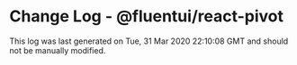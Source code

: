 # Change Log - @fluentui/react-pivot

This log was last generated on Tue, 31 Mar 2020 22:10:08 GMT and should not be manually modified.